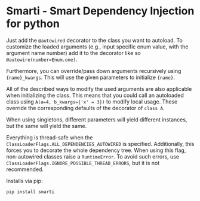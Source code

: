# Smarti - Smart Dependency Injection for python

Just add the `@autowired` decorator to the class you want to autoload. To customize the loaded arguments (e.g., input specific enum value, with the argument name number) add it to the decorator like so `@autowire(number=Enum.one)`.

Furthermore, you can override/pass down arguments recursively using `{name}_kwargs`. This will use the given parameters to initialize `{name}`.

All of the described ways to modify the used arguments are also applicable when initializing the class. This means that you could call an autoloaded class using `A(a=4, b_kwargs={'x' = 3})` to modify local usage. These override the corresponding defaults of the decorator of `class A`.

When using singletons, different parameters will yield different instances, but the same will yield the same.

Everything is thread-safe when the `ClassLoaderFlags.ALL_DEPENDENCIES_AUTOWIRED` is specified. Additionally, this forces you to decorate the whole dependency tree. When using this flag, non-autowired classes raise a `RuntimeError`. To avoid such errors, use `ClassLoaderFlags.IGNORE_POSSIBLE_THREAD_ERRORS`, but it is not recommended. 

Installs via pip:
```
pip install smarti
```
